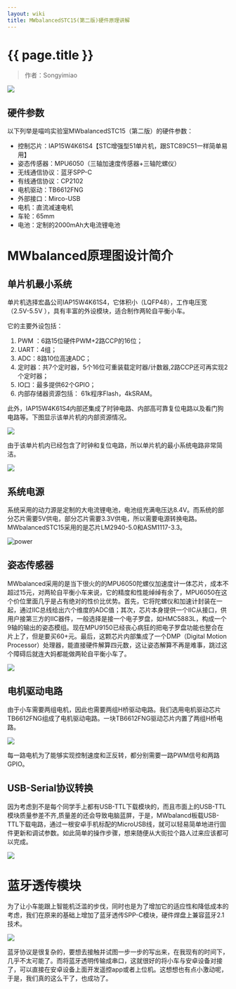 ```yaml
---
layout: wiki
title: MWbalancedSTC15(第二版)硬件原理讲解
---
```


# {{ page.title }}

> 作者：Songyimiao

![](/img/3.png)

## 硬件参数

以下列举是喵呜实验室MWbalancedSTC15（第二版）的硬件参数：

* 控制芯片：IAP15W4K61S4【STC增强型51单片机，跟STC89C51一样简单易用】
* 姿态传感器：MPU6050（三轴加速度传感器+三轴陀螺仪）
* 无线通信协议：蓝牙SPP-C
* 有线通信协议：CP2102
* 电机驱动：TB6612FNG
* 外部接口：Mirco-USB
* 电机：直流减速电机
* 车轮：65mm
* 电池：定制的2000mAh大电流锂电池


# MWbalanced原理图设计简介

## 单片机最小系统

单片机选择宏晶公司IAP15W4K61S4，它体积小（LQFP48），工作电压宽（2.5V-5.5V
），具有丰富的外设模块，适合制作两轮自平衡小车。

它的主要外设包括：

1. PWM ：6路15位硬件PWM+2路CCP的16位；
2. UART：4组；
3. ADC：8路10位高速ADC；
3. 定时器：共7个定时器，5个16位可重装载定时器/计数器,2路CCP还可再实现2个定时器；
5. IO口：最多提供62个GPIO；
6. 内部存储器资源包括： 61k程序Flash，4kSRAM。

此外，IAP15W4K61S4内部还集成了时钟电路、内部高可靠复位电路以及看门狗电路等。下图显示该单片机的内部资源情况。

![](/img/wiki/hardware-basic-01.png)

由于该单片机内已经包含了时钟和复位电路，所以单片机的最小系统电路非常简洁。

![](/img/wiki/hardware-basic-02.png)


## 系统电源

系统采用的动力源是定制的大电流锂电池，电池组充满电压达8.4V。而系统的部分芯片需要5V供电，部分芯片需要3.3V供电，所以需要电源转换电路。MWbalancedSTC15采用的是芯片LM2940-5.0和ASM1117-3.3。

![power](/img/wiki/hardware-basic-10.png) 


## 姿态传感器

MWbalanced采用的是当下很火的的MPU6050陀螺仪加速度计一体芯片，成本不超过15元，对两轮自平衡小车来说，它的精度和性能绰绰有余了，MPU6050在这个价位里面几乎是占有绝对的性价比优势。首先，它将陀螺仪和加速计封装在一起，通过IIC总线给出六个维度的ADC值；其次，芯片本身提供一个IIC从接口，供用户接第三方的IIC器件，一般选择是接一个电子罗盘，如HMC5883L，构成一个9轴的输出的姿态模组。现在MPU9150已经丧心病狂的把电子罗盘功能也整合在片上了，但是要买60+元。最后，这颗芯片内部集成了一个DMP（Digital Motion Processor）处理器，能直接硬件解算四元数，这让姿态解算不再是难事，跳过这个障碍后就连大妈都能做两轮自平衡小车了。

![](/img/wiki/hardware-basic-04.png) 

## 电机驱动电路

由于小车需要两组电机，因此也需要两组H桥驱动电路。我们选用电机驱动芯片 TB6612FNG组成了电机驱动电路。一块TB6612FNG驱动芯片内置了两组H桥电路。

![](/img/wiki/hardware-basic-09.png) 

每一路电机为了能够实现控制速度和正反转，都分别需要一路PWM信号和两路GPIO。


## USB-Serial协议转换

因为考虑到不是每个同学手上都有USB-TTL下载模块的，而且市面上的USB-TTL模块质量参差不齐,质量差的还会导致电脑蓝屏，于是，MWbalancd板载USB-TTL下载电路，通过一根安卓手机标配的MicroUSB线，就可以轻易简单地进行固件更新和调试参数。如此简单的操作步骤，想来随便从大街拉个路人过来应该都可以完成。

![](/img/wiki/hardware-basic-05.png) 

# 蓝牙透传模块

为了让小车能跟上智能机泛滥的步伐，同时也是为了增加它的适应性和降低成本的考虑，我们在原来的基础上增加了蓝牙透传SPP-C模块，硬件焊盘上兼容蓝牙2.1技术。

![](/img/wiki/hardware-basic-08.png) 

蓝牙协议是很复杂的，要想去接触并试图一步一步的写出来，在我现有的时间下，几乎不太可能了。而将蓝牙透明传输成串口，这就很好的将小车与安卓设备对接了，可以直接在安卓设备上面开发遥控app或者上位机。这想想也有点小激动呢，于是，我们真的这么干了，也成功了。